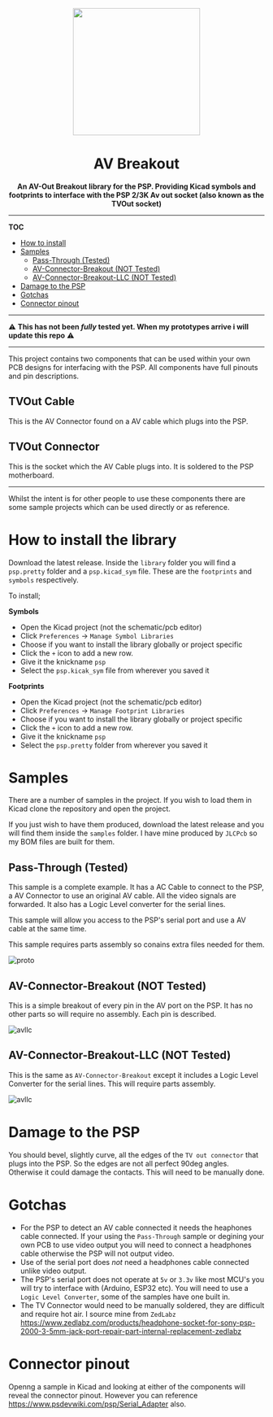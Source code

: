 <p align="center">
  <img width="250" src="./images/logo.png">
</p>
<h1 align="center"> AV Breakout </h1>
<p align="center">
  <b >An AV-Out Breakout library for the PSP. Providing Kicad symbols and footprints to interface with the PSP 2/3K Av out socket (also known as the TVOut socket)</b>
</p>

---

**TOC**
* [How to install](#how-to-install-the-library) 
* [Samples](#samples)
  * [Pass-Through (Tested)](#pass-through-tested)
  * [AV-Connector-Breakout (NOT Tested)](#av-connector-breakout-not-tested)
  * [AV-Connector-Breakout-LLC (NOT Tested)](#av-connector-breakout-llc-not-tested)
* [Damage to the PSP](#damage-to-the-psp)
* [Gotchas](#gotchas)
* [Connector pinout](#connector-pinout)

---

⚠ **This has not been *fully* tested yet. When my prototypes arrive i will update this repo** ⚠

---

This project contains two components that can be used within your own PCB designs for interfacing with the PSP. All components have full pinouts and pin descriptions.

## TVOut Cable

This is the AV Connector found on a AV cable which plugs into the PSP.

## TVOut Connector

This is the socket which the AV Cable plugs into. It is soldered to the PSP motherboard.

---

Whilst the intent is for other people to use these components there are some sample projects which can be used directly or as reference.

# How to install the library

Download the latest release. Inside the `library` folder you will find a `psp.pretty` folder and a `psp.kicad_sym` file. These are the `footprints` and `symbols` respectively.

To install;

**Symbols**
* Open the Kicad project (not the schematic/pcb editor)
* Click `Preferences` -> `Manage Symbol Libraries`
* Choose if you want to install the library globally or project specific
* Click the `+` icon to add a new row.
* Give it the knickname `psp`
* Select the `psp.kicak_sym` file from wherever you saved it

**Footprints**
* Open the Kicad project (not the schematic/pcb editor)
* Click `Preferences` -> `Manage Footprint Libraries`
* Choose if you want to install the library globally or project specific
* Click the `+` icon to add a new row.
* Give it the knickname `psp`
* Select the `psp.pretty` folder from wherever you saved it

# Samples

There are a number of samples in the project. If you wish to load them in Kicad clone the repository and open the project.

If you just wish to have them produced, download the latest release and you will find them inside the `samples` folder. I have mine produced by `JLCPcb` so my BOM files are built for them.

## Pass-Through (Tested)

This sample is a complete example. It has a AC Cable to connect to the PSP, a AV Connector to use an original AV cable. All the video signals are forwarded. It also has a Logic Level converter for the serial lines.

This sample will allow you access to the PSP's serial port and use a AV cable at the same time.

This sample requires parts assembly so conains extra files needed for them.

![proto](./images/prototype.jpg)

## AV-Connector-Breakout (NOT Tested)

This is a simple breakout of every pin in the AV port on the PSP. It has no other parts so will require no assembly. Each pin is described.

![avllc](./images/tvout.PNG)

## AV-Connector-Breakout-LLC (NOT Tested)

This is the same as `AV-Connector-Breakout` except it includes a Logic Level Converter for the serial lines. This will require parts assembly.

![avllc](./images/tvoutllc.PNG)

# Damage to the PSP

You should bevel, slightly curve, all the edges of the `TV out connector` that plugs into the PSP. So the edges are not all perfect 90deg angles. Otherwise it could damage the contacts. This will need to be manually done.

# Gotchas

* For the PSP to detect an AV cable connected it needs the heaphones cable connected. If your using the `Pass-Through` sample or degining your own PCB to use video output you will need to connect a headphones cable otherwise the PSP will not output video.
* Use of the serial port does *not* need a headphones cable connected unlike video output.
* The PSP's serial port does not operate at `5v` or `3.3v` like most MCU's you will try to interface with (Arduino, ESP32 etc). You will need to use a `Logic Level Converter`, some of the samples have one built in.
* The TV Connector would need to be manually soldered, they are difficult and require hot air. I source mine from `ZedLabz` https://www.zedlabz.com/products/headphone-socket-for-sony-psp-2000-3-5mm-jack-port-repair-part-internal-replacement-zedlabz

# Connector pinout

Openng a sample in Kicad and looking at either of the components will reveal the connector pinout. However you can reference https://www.psdevwiki.com/psp/Serial_Adapter also.